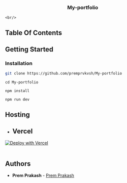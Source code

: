 <p align="center">
  <a href="https://github.com/premprvkvsh/My-portfolio">
  <a href="https://prem-eta.vercel.app/">
     
  </a>
  <br/>
  <h3 align="center">My-portfolio</h3>
  <p align="center">
   
   
    <br/>
   
 
  </p>
</p>

## Table Of Contents

<!--
## Screenshots -->

## Getting Started

### Installation

<!--
<h4>Get api keys from <a href="https://www.emailjs.com/">EmailJs</a></h4> -->

```sh
git clone https://github.com/premprvkvsh/My-portfolio
```

```
cd My-portfolio
```

```
npm install
```

```
npm run dev
```

## Hosting

- ## Vercel

[![Deploy with Vercel](https://vercel.com/button)](https://vercel.com/)
<br/>
<br/>

<!-- - ## Render

[![Deploy to Render](https://render.com/images/deploy-to-render-button.svg)](https://render.com/) -->

<!-- ## License

Distributed under the MIT License . See [LICENSE](https://github.com/Yash456k/Yash_Portfolio/blob/main/LICENSE) for more information. -->

## Authors

- **Prem Prakash** - [Prem Prakash](https://github.com/premprvkvsh)
